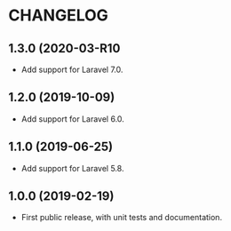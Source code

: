 CHANGELOG
=========

## 1.3.0 (2020-03-R10
 - Add support for Laravel 7.0.

## 1.2.0 (2019-10-09)
 - Add support for Laravel 6.0.

## 1.1.0 (2019-06-25)
 - Add support for Laravel 5.8.

## 1.0.0 (2019-02-19)
 - First public release, with unit tests and documentation.
